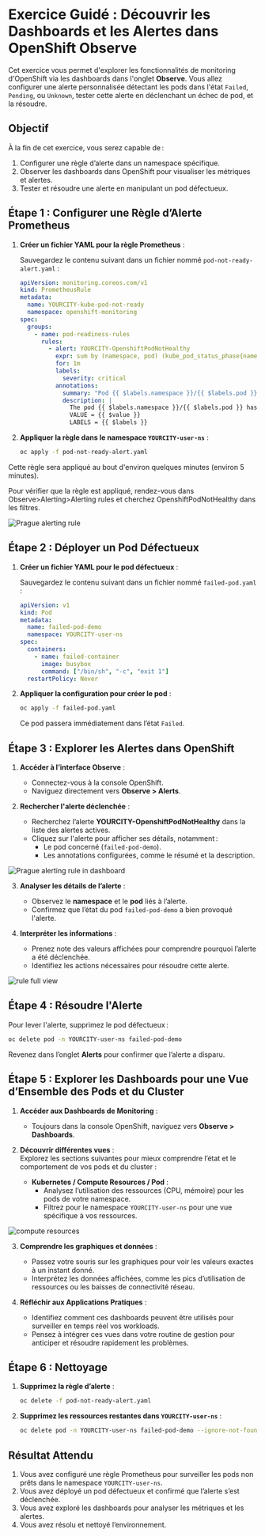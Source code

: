 # Exercice Guidé : Découvrir les Dashboards et les Alertes dans OpenShift Observe

Cet exercice vous permet d'explorer les fonctionnalités de monitoring d'OpenShift via les dashboards dans l'onglet **Observe**. Vous allez configurer une alerte personnalisée détectant les pods dans l'état `Failed`, `Pending`, ou `Unknown`, tester cette alerte en déclenchant un échec de pod, et la résoudre.


## Objectif

À la fin de cet exercice, vous serez capable de :
1. Configurer une règle d’alerte dans un namespace spécifique.
2. Observer les dashboards dans OpenShift pour visualiser les métriques et alertes.
3. Tester et résoudre une alerte en manipulant un pod défectueux.


## Étape 1 : Configurer une Règle d’Alerte Prometheus

1. **Créer un fichier YAML pour la règle Prometheus** :

   Sauvegardez le contenu suivant dans un fichier nommé `pod-not-ready-alert.yaml` :

   ```yaml
   apiVersion: monitoring.coreos.com/v1
   kind: PrometheusRule
   metadata:
     name: YOURCITY-kube-pod-not-ready
     namespace: openshift-monitoring
   spec:
     groups:
       - name: pod-readiness-rules
         rules:
           - alert: YOURCITY-OpenshiftPodNotHealthy
             expr: sum by (namespace, pod) (kube_pod_status_phase{namespace="YOURCITY-user-ns", phase=~"Pending|Unknown|Failed|Error"}) > 0
             for: 1m
             labels:
               severity: critical
             annotations:
               summary: "Pod {{ $labels.namespace }}/{{ $labels.pod }} is not healthy"
               description: |
                 The pod {{ $labels.namespace }}/{{ $labels.pod }} has been in a non-running state for over 1 minute.
                 VALUE = {{ $value }}
                 LABELS = {{ $labels }}
   ```



2. **Appliquer la règle dans le namespace `YOURCITY-user-ns`** :

   ```bash
   oc apply -f pod-not-ready-alert.yaml
   ```

Cette règle sera appliqué au bout d'environ quelques minutes (environ 5 minutes).

Pour vérifier que la règle est appliqué, rendez-vous dans Observe>Alerting>Alerting rules et cherchez OpenshiftPodNotHealthy dans les filtres.

![Prague alerting rule](./images/prague-alerting-rule.png)

## Étape 2 : Déployer un Pod Défectueux

1. **Créer un fichier YAML pour le pod défectueux** :

   Sauvegardez le contenu suivant dans un fichier nommé `failed-pod.yaml` :

   ```yaml
   apiVersion: v1
   kind: Pod
   metadata:
     name: failed-pod-demo
     namespace: YOURCITY-user-ns
   spec:
     containers:
       - name: failed-container
         image: busybox
         command: ["/bin/sh", "-c", "exit 1"]
     restartPolicy: Never
   ```

2. **Appliquer la configuration pour créer le pod** :

   ```bash
   oc apply -f failed-pod.yaml
   ```

   Ce pod passera immédiatement dans l’état `Failed`.


## Étape 3 : Explorer les Alertes dans OpenShift

1. **Accéder à l’interface Observe** :  
   - Connectez-vous à la console OpenShift.  
   - Naviguez directement vers **Observe > Alerts**.  

2. **Rechercher l'alerte déclenchée** :  
   - Recherchez l’alerte **YOURCITY-OpenshiftPodNotHealthy** dans la liste des alertes actives.  
   - Cliquez sur l'alerte pour afficher ses détails, notamment :  
     - Le pod concerné (`failed-pod-demo`).  
     - Les annotations configurées, comme le résumé et la description.  

![Prague alerting rule in dashboard](./images/rule-in-dashboard.png)     

3. **Analyser les détails de l’alerte** :  
   - Observez le **namespace** et le **pod** liés à l’alerte.  
   - Confirmez que l’état du pod `failed-pod-demo` a bien provoqué l'alerte.  

4. **Interpréter les informations** :  
   - Prenez note des valeurs affichées pour comprendre pourquoi l’alerte a été déclenchée.  
   - Identifiez les actions nécessaires pour résoudre cette alerte.  

![rule full view](./images/rule-full-view.png)


## Étape 4 : Résoudre l'Alerte

Pour lever l'alerte, supprimez le pod défectueux :

```bash
oc delete pod -n YOURCITY-user-ns failed-pod-demo
```

Revenez dans l’onglet **Alerts** pour confirmer que l’alerte a disparu.


## Étape 5 : Explorer les Dashboards pour une Vue d’Ensemble des Pods et du Cluster

1. **Accéder aux Dashboards de Monitoring** :  
   - Toujours dans la console OpenShift, naviguez vers **Observe > Dashboards**.

2. **Découvrir différentes vues** :  
   Explorez les sections suivantes pour mieux comprendre l’état et le comportement de vos pods et du cluster :  
   - **Kubernetes / Compute Resources / Pod** :  
     - Analysez l’utilisation des ressources (CPU, mémoire) pour les pods de votre namespace.  
     - Filtrez pour le namespace `YOURCITY-user-ns` pour une vue spécifique à vos ressources.  

![compute resources](./images/dashboard-resource-view.png)

3. **Comprendre les graphiques et données** :  
   - Passez votre souris sur les graphiques pour voir les valeurs exactes à un instant donné.  
   - Interprétez les données affichées, comme les pics d’utilisation de ressources ou les baisses de connectivité réseau.

4. **Réfléchir aux Applications Pratiques** :  
   - Identifiez comment ces dashboards peuvent être utilisés pour surveiller en temps réel vos workloads.  
   - Pensez à intégrer ces vues dans votre routine de gestion pour anticiper et résoudre rapidement les problèmes.  

## Étape 6 : Nettoyage

1. **Supprimez la règle d’alerte** :

   ```bash
   oc delete -f pod-not-ready-alert.yaml
   ```

2. **Supprimez les ressources restantes dans `YOURCITY-user-ns`** :

   ```bash
   oc delete pod -n YOURCITY-user-ns failed-pod-demo --ignore-not-found
   ```

## Résultat Attendu

1. Vous avez configuré une règle Prometheus pour surveiller les pods non prêts dans le namespace `YOURCITY-user-ns`.
2. Vous avez déployé un pod défectueux et confirmé que l’alerte s’est déclenchée.
3. Vous avez exploré les dashboards pour analyser les métriques et les alertes.
4. Vous avez résolu et nettoyé l’environnement.
